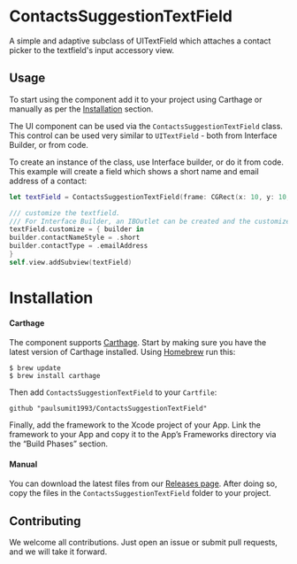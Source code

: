 # ContactsSuggestionTextField

A simple and adaptive subclass of UITextField which attaches a contact picker to the textfield's input accessory view. 

## Usage

To start using the component add it to your project using Carthage or manually as per the [Installation](#installation) section.

The UI component can be used via the `ContactsSuggestionTextField` class. This control can be used very similar to `UITextField` - both from Interface Builder, or from code.

To create an instance of the class, use Interface builder, or do it from code. This example will create a field which shows a short name and email address of a contact:

```swift
let textField = ContactsSuggestionTextField(frame: CGRect(x: 10, y: 10, width: 200, height: 45))

/// customize the textfield.
/// For Interface Builder, an IBOutlet can be created and the customize block can be created as illustrated below.
textField.customize = { builder in
builder.contactNameStyle = .short
builder.contactType = .emailAddress
}
self.view.addSubview(textField)
```
# Installation
#### Carthage
The component supports [Carthage](https://github.com/Carthage/Carthage). Start by making sure you have the latest version of Carthage installed. Using [Homebrew](http://brew.sh/) run this:
```shell
$ brew update
$ brew install carthage
```
Then add `ContactsSuggestionTextField` to your `Cartfile`:
```
github "paulsumit1993/ContactsSuggestionTextField"
```
Finally, add the framework to the Xcode project of your App. Link the framework to your App and copy it to the App’s Frameworks directory via the “Build Phases” section.

#### Manual

You can download the latest files from our [Releases page](https://github.com/paulsumit1993/ContactsSuggestionTextField/releases). After doing so, copy the files in the `ContactsSuggestionTextField` folder to your project.

## Contributing

We welcome all contributions. Just open an issue or submit pull requests, and we will take it forward.
